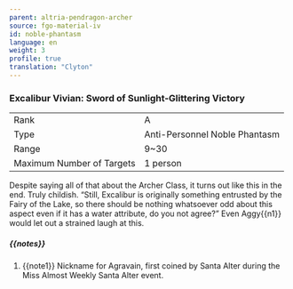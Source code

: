 ```yaml
---
parent: altria-pendragon-archer
source: fgo-material-iv
id: noble-phantasm
language: en
weight: 3
profile: true
translation: "Clyton"
---
```


### Excalibur Vivian: Sword of Sunlight-Glittering Victory

<table>
  <tr><td>Rank</td><td>A</td></tr>
  <tr><td>Type</td><td>Anti-Personnel Noble Phantasm</td></tr>
  <tr><td>Range</td><td>9~30</td></tr>
  <tr><td>Maximum Number of Targets</td><td>1 person</td></tr>
</table>

Despite saying all of that about the Archer Class, it turns out like this in the end. Truly childish. “Still, Excalibur is originally something entrusted by the Fairy of the Lake, so there should be nothing whatsoever odd about this aspect even if it has a water attribute, do you not agree?” Even Aggy{{n1}} would let out a strained laugh at this.

##### {{notes}}

1. {{note1}} Nickname for Agravain, first coined by Santa Alter during the Miss Almost Weekly Santa Alter event.
